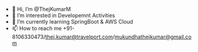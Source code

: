 - 👋 Hi, I’m @ThejKumarM
- 👀 I’m interested in Developemnt Activities
- 🌱 I’m currently learning SpringBoot & AWS Cloud
- 📫 How to reach me +91-8106330473/thej.kumar@travelport.com/mukundhathejkumar@gmail.com

<!---
ThejKumarM/ThejKumarM is a ✨ special ✨ repository because its `README.md` (this file) appears on your GitHub profile.
You can click the Preview link to take a look at your changes.
--->
